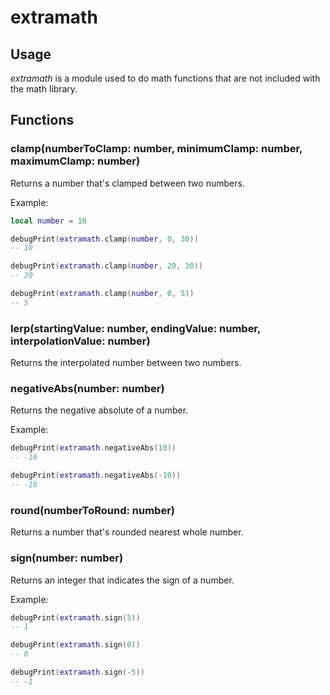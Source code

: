 # extramath

## Usage

*extramath* is a module used to do math functions that are not included with the math library.

## Functions

### clamp(numberToClamp: number, minimumClamp: number, maximumClamp: number)

Returns a number that's clamped between two numbers.

Example:

```lua
local number = 10

debugPrint(extramath.clamp(number, 0, 30))
-- 10

debugPrint(extramath.clamp(number, 20, 30))
-- 20

debugPrint(extramath.clamp(number, 0, 5))
-- 5
```

### lerp(startingValue: number, endingValue: number, interpolationValue: number)

Returns the interpolated number between two numbers.

### negativeAbs(number: number)

Returns the negative absolute of a number.

Example:

```lua
debugPrint(extramath.negativeAbs(10))
-- -10

debugPrint(extramath.negativeAbs(-10))
-- -10
```

### round(numberToRound: number)

Returns a number that's rounded nearest whole number.

### sign(number: number)

Returns an integer that indicates the sign of a number.

Example:

```lua
debugPrint(extramath.sign(5))
-- 1

debugPrint(extramath.sign(0))
-- 0

debugPrint(extramath.sign(-5))
-- -1
```
